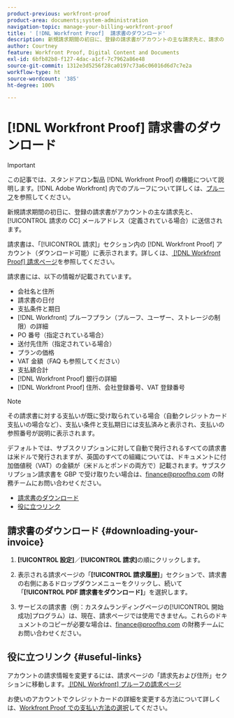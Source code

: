 ```yaml
---
product-previous: workfront-proof
product-area: documents;system-administration
navigation-topic: manage-your-billing-workfront-proof
title: ' [!DNL Workfront Proof]  請求書のダウンロード'
description: 新規請求期間の初日に、登録の請求書がアカウントの主な請求先と、請求の CC メールアドレス（定義されている場合）に送信されます。
author: Courtney
feature: Workfront Proof, Digital Content and Documents
exl-id: 6bfb82b8-f127-4dac-a1cf-7c7962a86e48
source-git-commit: 1312e3d5256f28ca0197c73a6c06016d6d7c7e2a
workflow-type: ht
source-wordcount: '385'
ht-degree: 100%

---
```


# [!DNL Workfront Proof] 請求書のダウンロード

>[!IMPORTANT]
>
>この記事では、スタンドアロン製品 [!DNL Workfront Proof] の機能について説明します。[!DNL Adobe Workfront] 内でのプルーフについて詳しくは、[プルーフ](../../../review-and-approve-work/proofing/proofing.md)を参照してください。

新規請求期間の初日に、登録の請求書がアカウントの主な請求先と、[!UICONTROL 請求の CC] メールアドレス（定義されている場合）に送信されます。

請求書は、「[!UICONTROL 請求]」セクション内の [!DNL Workfront Proof] アカウント（ダウンロード可能）に表示されます。詳しくは、[ [!DNL Workfront Proof] 請求ページ](../../../workfront-proof/wp-billingsettings/manage-your-billing/wp-billing-page.md)を参照してください。

請求書には、以下の情報が記載されています。

* 会社名と住所
* 請求書の日付
* 支払条件と期日
* [!DNL Workfront] プルーフプラン（プルーフ、ユーザー、ストレージの制限）の詳細
* PO 番号（指定されている場合）
* 送付先住所（指定されている場合）
* プランの価格
* VAT 金額（FAQ も参照してください）
* 支払額合計
* [!DNL Workfront Proof] 銀行の詳細
* [!DNL Workfront Proof] 住所、会社登録番号、VAT 登録番号

>[!NOTE]
>
> その請求書に対する支払いが既に受け取られている場合（自動クレジットカード支払いの場合など）、支払い条件と支払期日には支払済みと表示され、支払いの参照番号が説明に表示されます。

デフォルトでは、サブスクリプションに対して自動で発行されるすべての請求書は米ドルで発行されますが、英国のすべての組織については、ドキュメントに付加価値税（VAT）の金額が（米ドルとポンドの両方で）記載されます。サブスクリプション請求書を GBP で受け取りたい場合は、[finance@proofhq.com](mailto:finance@proofhq.com) の財務チームにお問い合わせください。

* [請求書のダウンロード](#downloading-your-invoice)
* [役に立つリンク](#useful-links)

## 請求書のダウンロード {#downloading-your-invoice}

1. **[!UICONTROL 設定]**／**[!UICONTROL 請求]**&#x200B;の順にクリックします。

1. 表示される請求ページの「**[!UICONTROL 請求履歴]**」セクションで、請求書の右側にあるドロップダウンメニューをクリックし、続いて「**[!UICONTROL PDF 請求書をダウンロード]**」を選択します。

1. サービスの請求書（例：カスタムランディングページの[!UICONTROL 開始成功]プログラム）は、現在、請求ページでは使用できません。これらのドキュメントのコピーが必要な場合は、finance@proofhq.com の財務チームにお問い合わせください。

## 役に立つリンク {#useful-links}

アカウントの請求情報を変更するには、請求ページの「請求先および住所」セクションに移動します。[ [!DNL Workfront] プルーフの請求ページ](../../../workfront-proof/wp-billingsettings/manage-your-billing/wp-billing-page.md)

お使いのアカウントでクレジットカードの詳細を変更する方法について詳しくは、[Workfront Proof での支払い方法の選択](../../../workfront-proof/wp-billingsettings/manage-your-billing/choose-payment-method-in-wp.md)してください。

<!--For the detailed information on payments and invoicing, see [Account Payment in Workfront Proof](../../../workfront-proof/wp-billingsettings/manage-your-billing/acct-payment-in-wp.md). -->
